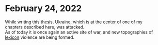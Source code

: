 # February 24, 2022

While writing this thesis, Ukraine, which is at the center of one of my chapters described here, was attacked. <br> As of today it is once again an active site of war, and new topographies of [lexicon](#tooltip "Definition of a term") violence are being formed.
